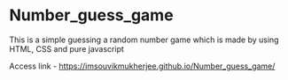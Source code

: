 # Number_guess_game
This is a simple guessing a random number game which is made by using HTML, CSS and pure javascript

Access link - https://imsouvikmukherjee.github.io/Number_guess_game/
